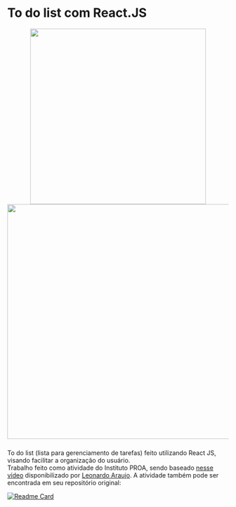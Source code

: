 # To do list com React.JS

<div align="center">
<img width="400em" src="https://c.tenor.com/UHYgSGkjpusAAAAC/anime-read-book.gif"><img width="535em" src="https://2.bp.blogspot.com/-AP9vUhKhHzQ/WHz9OOlXzhI/AAAAAAAAPHg/xE8OIRK2mdgvgvWzxTujz2DV3GDaLxH7wCLcB/s1600/Summer%2BWars%2B%25284%2529.gif">
</div>

###

To do list (lista para gerenciamento de tarefas) feito utilizando React JS, visando facilitar a organização do usuário. <br>
Trabalho feito como atividade do Instituto PROA, sendo baseado <a href="https://youtu.be/ipI0IIJJPmo">nesse vídeo</a> disponibilizado por <a href="https://github.com/Leoujo">Leonardo Araujo</a>. A atividade também pode ser encontrada em seu repositório original:

[![Readme Card](https://github-readme-stats.vercel.app/api/pin/?username=Leoujo&repo=react-projects&theme=react)](https://github.com/Leoujo/react-projects)